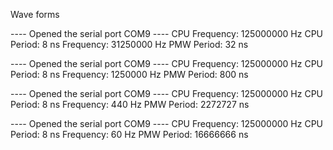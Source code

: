 Wave forms 

---- Opened the serial port COM9 ----
CPU Frequency: 125000000 Hz   CPU Period: 8 ns
Frequency: 31250000 Hz
PMW Period: 32 ns

---- Opened the serial port COM9 ----
CPU Frequency: 125000000 Hz   CPU Period: 8 ns
Frequency: 1250000 Hz
PMW Period: 800 ns

---- Opened the serial port COM9 ----
CPU Frequency: 125000000 Hz   CPU Period: 8 ns
Frequency: 440 Hz
PMW Period: 2272727 ns

---- Opened the serial port COM9 ----
CPU Frequency: 125000000 Hz   CPU Period: 8 ns
Frequency: 60 Hz
PMW Period: 16666666 ns
